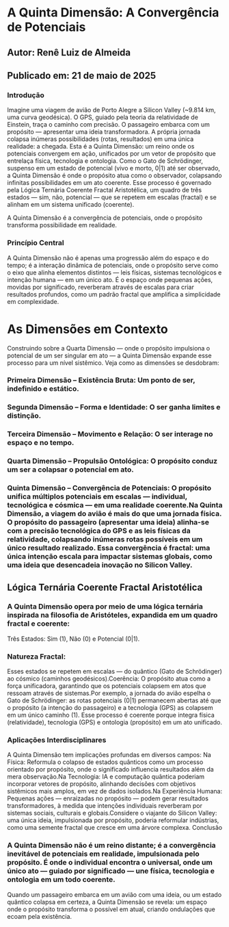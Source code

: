 # A Quinta Dimensão: A Convergência de Potenciais

## Autor: Renê Luiz de Almeida
## Publicado em: 21 de maio de 2025

### Introdução
Imagine uma viagem de avião de Porto Alegre a Silicon Valley (~9.814 km, uma curva geodésica). O GPS, guiado pela teoria da relatividade de Einstein, traça o caminho com precisão. O passageiro embarca com um propósito — apresentar uma ideia transformadora. A própria jornada colapsa inúmeras possibilidades (rotas, resultados) em uma única realidade: a chegada. Esta é a Quinta Dimensão: um reino onde os potenciais convergem em ação, unificados por um vetor de propósito que entrelaça física, tecnologia e ontologia.
Como o Gato de Schrödinger, suspenso em um estado de potencial (vivo e morto, 0|1) até ser observado, a Quinta Dimensão é onde o propósito atua como o observador, colapsando infinitas possibilidades em um ato coerente. Esse processo é governado pela Lógica Ternária Coerente Fractal Aristotélica, um quadro de três estados — sim, não, potencial — que se repetem em escalas (fractal) e se alinham em um sistema unificado (coerente).

A Quinta Dimensão é a convergência de potenciais, onde o propósito transforma possibilidade em realidade.

### Princípio Central
A Quinta Dimensão não é apenas uma progressão além do espaço e do tempo; é a interação dinâmica de potenciais, onde o propósito serve como o eixo que alinha elementos distintos — leis físicas, sistemas tecnológicos e intenção humana — em um único ato. É o espaço onde pequenas ações, movidas por significado, reverberam através de escalas para criar resultados profundos, como um padrão fractal que amplifica a simplicidade em complexidade.
# As Dimensões em Contexto
Construindo sobre a Quarta Dimensão — onde o propósito impulsiona o potencial de um ser singular em ato — a Quinta Dimensão expande esse processo para um nível sistêmico. Veja como as dimensões se desdobram:

### Primeira Dimensão – Existência Bruta: Um ponto de ser, indefinido e estático.
### Segunda Dimensão – Forma e Identidade: O ser ganha limites e distinção.
### Terceira Dimensão – Movimento e Relação: O ser interage no espaço e no tempo.
### Quarta Dimensão – Propulsão Ontológica: O propósito conduz um ser a colapsar o potencial em ato.
### Quinta Dimensão – Convergência de Potenciais: O propósito unifica múltiplos potenciais em escalas — individual, tecnológica e cósmica — em uma realidade coerente.Na Quinta Dimensão, a viagem do avião é mais do que uma jornada física. O propósito do passageiro (apresentar uma ideia) alinha-se com a precisão tecnológica do GPS e as leis físicas da relatividade, colapsando inúmeras rotas possíveis em um único resultado realizado. Essa convergência é fractal: uma única intenção escala para impactar sistemas globais, como uma ideia que desencadeia inovação no Silicon Valley.

## Lógica Ternária Coerente Fractal Aristotélica
### A Quinta Dimensão opera por meio de uma lógica ternária inspirada na filosofia de Aristóteles, expandida em um quadro fractal e coerente:
Três Estados: Sim (1), Não (0) e Potencial (0|1).
### Natureza Fractal: 
Esses estados se repetem em escalas — do quântico (Gato de Schrödinger) ao cósmico (caminhos geodésicos).Coerência: O propósito atua como a força unificadora, garantindo que os potenciais colapsem em atos que ressoam através de sistemas.Por exemplo, a jornada do avião espelha o Gato de Schrödinger: as rotas potenciais (0|1) permanecem abertas até que o propósito (a intenção do passageiro) e a tecnologia (GPS) as colapsem em um único caminho (1). Esse processo é coerente porque integra física (relatividade), tecnologia (GPS) e ontologia (propósito) em um ato unificado.

### Aplicações Interdisciplinares
A Quinta Dimensão tem implicações profundas em diversos campos:
Na Física: Reformula o colapso de estados quânticos como um processo orientado por propósito, onde o significado influencia resultados além da mera observação.Na Tecnologia: IA e computação quântica poderiam incorporar vetores de propósito, alinhando decisões com objetivos sistêmicos mais amplos, em vez de dados isolados.Na Experiência Humana: Pequenas ações — enraizadas no propósito — podem gerar resultados transformadores, à medida que intenções individuais reverberam por sistemas sociais, culturais e globais.Considere o viajante do Silicon Valley: uma única ideia, impulsionada por propósito, poderia reformular indústrias, como uma semente fractal que cresce em uma árvore complexa.
Conclusão

### A Quinta Dimensão não é um reino distante; é a convergência inevitável de potenciais em realidade, impulsionada pelo propósito. É onde o individual encontra o universal, onde um único ato — guiado por significado — une física, tecnologia e ontologia em um todo coerente.
Quando um passageiro embarca em um avião com uma ideia, ou um estado quântico colapsa em certeza, a Quinta Dimensão se revela: um espaço onde o propósito transforma o possível em atual, criando ondulações que ecoam pela existência.  

